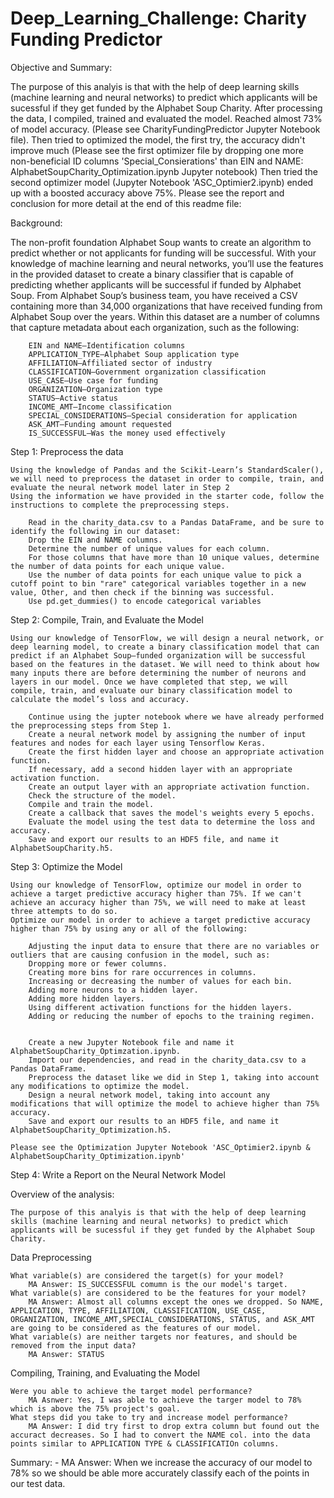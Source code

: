# Deep_Learning_Challenge: Charity Funding Predictor

Objective and Summary:

The purpose of this analyis is that with the help of deep learning skills (machine learning and neural networks) to predict which applicants will be sucessful if they get funded by the Alphabet Soup Charity.
After processing the data, I compiled, trained and evaluated the model. Reached almost 73% of model accuracy. (Please see CharityFundingPredictor Jupyter Notebook file). 
Then tried to optimized the model, the first try, the accuracy didn't improve much (Please see the first optimizer file by dropping one more non-beneficial ID columns 'Special_Consierations' than EIN and NAME: AlphabetSoupCharity_Optimization.ipynb Jupyter notebook)
Then tried the second optimizer model (Jupyter Notebook 'ASC_Optimier2.ipynb) ended up with a boosted accuracy above 75%.
Please see the report and conclusion for more detail at the end of this readme file:


Background:

The non-profit foundation Alphabet Soup wants to create an algorithm to predict whether or not applicants for funding will be successful. With your knowledge of machine learning and neural networks, you’ll use the features in the provided dataset to create a binary classifier that is capable of predicting whether applicants will be successful if funded by Alphabet Soup.
From Alphabet Soup’s business team, you have received a CSV containing more than 34,000 organizations that have received funding from Alphabet Soup over the years. Within this dataset are a number of columns that capture metadata about each organization, such as the following:

		EIN and NAME—Identification columns
		APPLICATION_TYPE—Alphabet Soup application type
		AFFILIATION—Affiliated sector of industry
		CLASSIFICATION—Government organization classification
		USE_CASE—Use case for funding
		ORGANIZATION—Organization type
		STATUS—Active status
		INCOME_AMT—Income classification
		SPECIAL_CONSIDERATIONS—Special consideration for application
		ASK_AMT—Funding amount requested
		IS_SUCCESSFUL—Was the money used effectively


Step 1: Preprocess the data

	Using the knowledge of Pandas and the Scikit-Learn’s StandardScaler(), we will need to preprocess the dataset in order to compile, train, and evaluate the neural network model later in Step 2
	Using the information we have provided in the starter code, follow the instructions to complete the preprocessing steps.

		Read in the charity_data.csv to a Pandas DataFrame, and be sure to identify the following in our dataset:
		Drop the EIN and NAME columns.
		Determine the number of unique values for each column.
		For those columns that have more than 10 unique values, determine the number of data points for each unique value.
		Use the number of data points for each unique value to pick a cutoff point to bin "rare" categorical variables together in a new value, Other, and then check if the binning was successful.
		Use pd.get_dummies() to encode categorical variables

Step 2: Compile, Train, and Evaluate the Model
	
	Using our knowledge of TensorFlow, we will design a neural network, or deep learning model, to create a binary classification model that can predict if an Alphabet Soup–funded organization will be successful based on the features in the dataset. We will need to think about how many inputs there are before determining the number of neurons and layers in our model. Once we have completed that step, we will compile, train, and evaluate our binary classification model to calculate the model’s loss and accuracy.

		Continue using the jupter notebook where we have already performed the preprocessing steps from Step 1.
		Create a neural network model by assigning the number of input features and nodes for each layer using Tensorflow Keras.
		Create the first hidden layer and choose an appropriate activation function.
		If necessary, add a second hidden layer with an appropriate activation function.
		Create an output layer with an appropriate activation function.
		Check the structure of the model.
		Compile and train the model.
		Create a callback that saves the model's weights every 5 epochs.
		Evaluate the model using the test data to determine the loss and accuracy.
		Save and export our results to an HDF5 file, and name it AlphabetSoupCharity.h5.

Step 3: Optimize the Model

	Using our knowledge of TensorFlow, optimize our model in order to achieve a target predictive accuracy higher than 75%. If we can't achieve an accuracy higher than 75%, we will need to make at least three attempts to do so.
	Optimize our model in order to achieve a target predictive accuracy higher than 75% by using any or all of the following:

		Adjusting the input data to ensure that there are no variables or outliers that are causing confusion in the model, such as:
		Dropping more or fewer columns.
		Creating more bins for rare occurrences in columns.
		Increasing or decreasing the number of values for each bin.
		Adding more neurons to a hidden layer.
		Adding more hidden layers.
		Using different activation functions for the hidden layers.
		Adding or reducing the number of epochs to the training regimen.


		Create a new Jupyter Notebook file and name it AlphabetSoupCharity_Optimzation.ipynb.
		Import our dependencies, and read in the charity_data.csv to a Pandas DataFrame.
		Preprocess the dataset like we did in Step 1, taking into account any modifications to optimize the model.
		Design a neural network model, taking into account any modifications that will optimize the model to achieve higher than 75% accuracy.
		Save and export our results to an HDF5 file, and name it AlphabetSoupCharity_Optimization.h5.

	Please see the Optimization Jupyter Notebook 'ASC_Optimier2.ipynb & AlphabetSoupCharity_Optimization.ipynb'

Step 4: Write a Report on the Neural Network Model

Overview of the analysis:
	
	The purpose of this analyis is that with the help of deep learning skills (machine learning and neural networks) to predict which applicants will be sucessful if they get funded by the Alphabet Soup Charity.

Data Preprocessing
	
	What variable(s) are considered the target(s) for your model?
		MA Answer: IS_SUCCESSFUL comumn is the our model's target.
	What variable(s) are considered to be the features for your model?
		MA Answer: Almost all columns except the ones we dropped. So NAME, APPLICATION, TYPE, AFFILIATION, CLASSIFICATION, USE_CASE, ORGANIZATION, INCOME_AMT,SPECIAL_CONSIDERATIONS, STATUS, and ASK_AMT are going to be considered as the features of our model.
	What variable(s) are neither targets nor features, and should be removed from the input data?
		MA Answer: STATUS
	
Compiling, Training, and Evaluating the Model
	
	Were you able to achieve the target model performance?
		MA Asnwer: Yes, I was able to achieve the targer model to 78% which is above the 75% project's goal.
	What steps did you take to try and increase model performance?
		MA Answer: I did try first to drop extra column but found out the accuract decreases. So I had to convert the NAME col. into the data points similar to APPLICATION TYPE & CLASSIFICATIOn columns.

Summary:
	- MA Answer: When we increase the accuracy of our model to 78% so we should be able more accurately classify each of the points in our test data. 